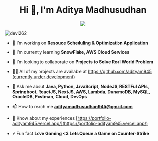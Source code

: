 
<h1 align="center">Hi 👋, I'm Aditya Madhusudhan</h1>
<p align="center">
  <a href="https://github.com/DenverCoder1/readme-typing-svg"><img src="https://readme-typing-svg.herokuapp.com?font=Time+New+Roman&color=cyan&size=25&center=true&vCenter=true&width=600&height=100&lines=Passionate+Software+Engineer;Love+Solving+Real+World+Problems;Master's+in+Computer+Science;Full+Stack+Developer;Cloud+Technologies"></a>
</p>
<p align="left"> <img src="https://komarev.com/ghpvc/?username=adityam945&label=Profile%20views&color=0e75b6&style=flat" alt="devi262" /> </p>

- 🔭 I’m working on **Resouce Scheduling & Optimization Application**

- 🌱 I’m currently learning **SnowFlake, AWS Cloud Services**

- 👯 I’m looking to collaborate on **Projects to Solve Real World Problem**

- 👨‍💻 All of my projects are available at [https://github.com/adityam945 (currently under development)](https://github.com/adityam945 (currently under development))

- 💬 Ask me about **Java, Python, JavaScript, NodeJS, RESTFul APIs, Springboot, ReactJS, NextJS, AWS, Lambda, DynamoDB, MySQL, OracleDB, Postman, Cloud, DevOps**

- 📫 How to reach me **adityamadhusudhan945@gmail.com**

- 📄 Know about my experiences [https://portfolio-adityam945.vercel.app/](https://portfolio-adityam945.vercel.app/)

- ⚡ Fun fact **Love Gaming <3 Lets Queue a Game on Counter-Strike**
<!--
**adityam945/adityam945** is a ✨ _special_ ✨ repository because its `README.md` (this file) appears on your GitHub profile.

Here are some ideas to get you started:

- 🔭 I’m currently working on ...
- 🌱 I’m currently learning ...
- 👯 I’m looking to collaborate on ...
- 🤔 I’m looking for help with ...
- 💬 Ask me about ...
- 📫 How to reach me: ...
- 😄 Pronouns: ...
- ⚡ Fun fact: ...
-->
